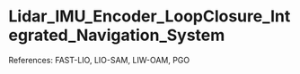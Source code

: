 # Lidar_IMU_Encoder_LoopClosure_Integrated_Navigation_System
References: FAST-LIO, LIO-SAM, LIW-OAM, PGO
